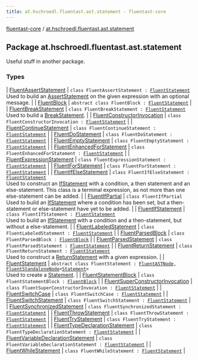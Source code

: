 ```yaml
---
title: at.hschroedl.fluentast.ast.statement - fluentast-core
---
```


[fluentast-core](../index.html) / [at.hschroedl.fluentast.ast.statement](.)

## Package at.hschroedl.fluentast.ast.statement

Useful stuff in another package.

### Types

| [FluentAssertStatement](-fluent-assert-statement/index.html) | `class FluentAssertStatement : `[`FluentStatement`](-fluent-statement/index.html)<br>Used to build an [AssertStatement](https://help.eclipse.org/neon/topic/org.eclipse.jdt.doc.isv/reference/api/org/eclipse/jdt/core/dom/AssertStatement.html) on the given expression with an optional message. |
| [FluentBlock](-fluent-block.html) | `abstract class FluentBlock : `[`FluentStatement`](-fluent-statement/index.html) |
| [FluentBreakStatement](-fluent-break-statement/index.html) | `class FluentBreakStatement : `[`FluentStatement`](-fluent-statement/index.html)<br>Used to build a [BreakStatement](https://help.eclipse.org/neon/topic/org.eclipse.jdt.doc.isv/reference/api/org/eclipse/jdt/core/dom/BreakStatement.html). |
| [FluentConstructorInvocation](-fluent-constructor-invocation/index.html) | `class FluentConstructorInvocation : `[`FluentStatement`](-fluent-statement/index.html) |
| [FluentContinueStatement](-fluent-continue-statement/index.html) | `class FluentContinueStatement : `[`FluentStatement`](-fluent-statement/index.html) |
| [FluentDoStatement](-fluent-do-statement/index.html) | `class FluentDoStatement : `[`FluentStatement`](-fluent-statement/index.html) |
| [FluentEmptyStatement](-fluent-empty-statement/index.html) | `class FluentEmptyStatement : `[`FluentStatement`](-fluent-statement/index.html) |
| [FluentEnhancedForStatement](-fluent-enhanced-for-statement/index.html) | `class FluentEnhancedForStatement : `[`FluentStatement`](-fluent-statement/index.html) |
| [FluentExpressionStatement](-fluent-expression-statement/index.html) | `class FluentExpressionStatement : `[`FluentStatement`](-fluent-statement/index.html) |
| [FluentForStatement](-fluent-for-statement/index.html) | `class FluentForStatement : `[`FluentStatement`](-fluent-statement/index.html) |
| [FluentIfElseStatement](-fluent-if-else-statement/index.html) | `class FluentIfElseStatement : `[`FluentStatement`](-fluent-statement/index.html)<br>Used to construct an [IfStatement](https://help.eclipse.org/neon/topic/org.eclipse.jdt.doc.isv/reference/api/org/eclipse/jdt/core/dom/IfStatement.html) with a condition, a then statement and an else-statement. This class is a terminal expression, as not more than one else-statement can be added. |
| [FluentIfPartial](-fluent-if-partial/index.html) | `class FluentIfPartial`<br>Used to build an [IfStatement](https://help.eclipse.org/neon/topic/org.eclipse.jdt.doc.isv/reference/api/org/eclipse/jdt/core/dom/IfStatement.html) where a condition has been set, but a then-statement or else-statement have yet to be added. |
| [FluentIfStatement](-fluent-if-statement/index.html) | `class FluentIfStatement : `[`FluentStatement`](-fluent-statement/index.html)<br>Used to build an [IfStatement](https://help.eclipse.org/neon/topic/org.eclipse.jdt.doc.isv/reference/api/org/eclipse/jdt/core/dom/IfStatement.html) with a condition and a then-statement, but without a else-statement. |
| [FluentLabeledStatement](-fluent-labeled-statement/index.html) | `class FluentLabeledStatement : `[`FluentStatement`](-fluent-statement/index.html) |
| [FluentParsedBlock](-fluent-parsed-block/index.html) | `class FluentParsedBlock : `[`FluentBlock`](-fluent-block.html) |
| [FluentParsedStatement](-fluent-parsed-statement/index.html) | `class FluentParsedStatement : `[`FluentStatement`](-fluent-statement/index.html) |
| [FluentReturnStatement](-fluent-return-statement/index.html) | `class FluentReturnStatement : `[`FluentStatement`](-fluent-statement/index.html)<br>Used to construct a [ReturnStatement](https://help.eclipse.org/neon/topic/org.eclipse.jdt.doc.isv/reference/api/org/eclipse/jdt/core/dom/ReturnStatement.html) with a given expression. |
| [FluentStatement](-fluent-statement/index.html) | `abstract class FluentStatement : `[`FluentASTNode`](../at.hschroedl.fluentast.ast/-fluent-a-s-t-node/index.html)`, `[`FluentStandaloneNode`](../at.hschroedl.fluentast.ast/-fluent-standalone-node/index.html)`<`[`Statement`](https://help.eclipse.org/neon/topic/org.eclipse.jdt.doc.isv/reference/api/org/eclipse/jdt/core/dom/Statement.html)`>`<br>Used to create a [Statement](https://help.eclipse.org/neon/topic/org.eclipse.jdt.doc.isv/reference/api/org/eclipse/jdt/core/dom/Statement.html). |
| [FluentStatementBlock](-fluent-statement-block/index.html) | `class FluentStatementBlock : `[`FluentBlock`](-fluent-block.html) |
| [FluentSuperConstructorInvocation](-fluent-super-constructor-invocation/index.html) | `class FluentSuperConstructorInvocation : `[`FluentStatement`](-fluent-statement/index.html) |
| [FluentSwitchCase](-fluent-switch-case/index.html) | `class FluentSwitchCase : `[`FluentStatement`](-fluent-statement/index.html) |
| [FluentSwitchStatement](-fluent-switch-statement/index.html) | `class FluentSwitchStatement : `[`FluentStatement`](-fluent-statement/index.html) |
| [FluentSynchronizedStatement](-fluent-synchronized-statement/index.html) | `class FluentSynchronizedStatement : `[`FluentStatement`](-fluent-statement/index.html) |
| [FluentThrowStatement](-fluent-throw-statement/index.html) | `class FluentThrowStatement : `[`FluentStatement`](-fluent-statement/index.html) |
| [FluentTryStatement](-fluent-try-statement/index.html) | `class FluentTryStatement : `[`FluentStatement`](-fluent-statement/index.html) |
| [FluentTypeDeclarationStatement](-fluent-type-declaration-statement/index.html) | `class FluentTypeDeclarationStatement : `[`FluentStatement`](-fluent-statement/index.html) |
| [FluentVariableDeclarationStatement](-fluent-variable-declaration-statement/index.html) | `class FluentVariableDeclarationStatement : `[`FluentStatement`](-fluent-statement/index.html) |
| [FluentWhileStatement](-fluent-while-statement/index.html) | `class FluentWhileStatement : `[`FluentStatement`](-fluent-statement/index.html) |

